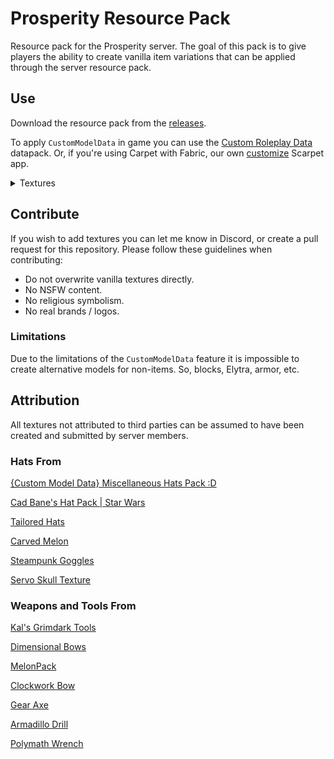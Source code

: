 # Prosperity Resource Pack

Resource pack for the Prosperity server. The goal of this pack is to give players the ability to create vanilla item variations that can be applied through the server resource pack.

## Use

Download the resource pack from the [releases](https://github.com/ProsperityMC/Prosperity-Resource-Pack/releases).

To apply `CustomModelData` in game you can use the [Custom Roleplay Data](minecraft/customization/custom-roleplay-data-datapack) datapack. Or, if you're using Carpet with Fabric, our own [customize](https://github.com/ProsperityMC/Prosperity-Scripts/blob/main/utilities/customize.sc) Scarpet app.

<details>
<summary>Textures</summary>

| Item              | New Item                    |    Model |
| ----------------- | --------------------------- | -------: |
| Netherite Sword   | Red Sword                   |  `21400` |
| Netherite Sword   | Amethyest Encrusted Sword   |  `21401` |
| Netherite Sword   | Grimdark Netherite Sword    |  `21402` |
| Netherite Sword   | Netherite Greatsword        |  `21403` |
| Netherite Sword   | Netherite Cutlass           |  `21404` |
| Netherite Sword   | Netherite Glaive            |  `21405` |
| Netherite Sword   | Netherite Halberd           |  `21406` |
| Netherite Sword   | Netherite Katana            |  `21407` |
| Netherite Sword   | Netherite Odachi            |  `21408` |
| Netherite Sword   | Netherite Spear             |  `21410` |
| Netherite Sword   | Netherite Warfork           |  `21411` |
| Netherite Sword   | Netherite Warhammer         |  `21412` |
| Netherite Sword   | Netherite Broadsword        |  `21413` |
| Netherite Sword   | Netherite Dagger            |  `21414` |
| Netherite Sword   | Melon Sword                 |  `21415` |
| Netherite Sword   | Polymath Wrench             |  `21416` |
| Netherite Sword   | Letswin65ben's Sword        |  `21417` |
| Bow               | Water Bow                   |  `25500` |
| Bow               | End Bow                     |  `25501` |
| Bow               | Fire Bow                    |  `25502` |
| Bow               | Nether Bow                  |  `25503` |
| Bow               | Melon Bow                   |  `25504` |
| Bow               | Mechanical Bow              |  `25505` |
| Bow               | Grimdark Diamond Bow        |  `25506` |
| Bow               | Grimdark Golden Bow         |  `25507` |
| Bow               | Greatbow                    |  `25508` |
| Bow               | Grimdark Iron Bow           |  `25509` |
| Bow               | Grimdark Netherite Bow      |  `25510` |
| Bow               | Recurve Bow                 |  `25511` |
| Bow               | Shortbow                    |  `25512` |
| Bow               | Grimdark Stone Bow          |  `25513` |
| Bow               | Yumi                        |  `25514` |
| Netherite Shovel  | Amethyest Encrusted Shovel  |  `59300` |
| Netherite Shovel  | Grimdark Netherite Shovel   |  `59301` |
| Netherite Shovel  | Netherite Pitchfork         |  `59302` |
| Netherite Shovel  | Netherite Spade             |  `59303` |
| Netherite Shovel  | Netherite Trencher          |  `59304` |
| Netherite Shovel  | Melon Shovel                |  `59305` |
| Netherite Hoe     | Amethyest Encrusted Hoe     |  `65400` |
| Netherite Hoe     | Grimdark Netherite Hoe      |  `65401` |
| Netherite Hoe     | Netherite Handscythe        |  `65402` |
| Netherite Hoe     | Netherite Scythe            |  `65403` |
| Netherite Hoe     | Netherite Kama              |  `65404` |
| Netherite Hoe     | Netherite Sickle            |  `65405` |
| Netherite Hoe     | Melon Hoe                   |  `65406` |
| Netherite Pickaxe | Amethyest Encrusted Pickaxe |  `88800` |
| Netherite Pickaxe | Grimdark Netherite Pickaxe  |  `88801` |
| Netherite Pickaxe | Netherite Mallet            |  `88802` |
| Netherite Pickaxe | Netherite Mattock           |  `88803` |
| Netherite Pickaxe | Netherite Sledge            |  `88804` |
| Netherite Pickaxe | Melon Pickaxe               |  `88805` |
| Netherite Pickaxe | Armadillo Drill             |  `88806` |
| Netherite Pickaxe | Polymath Wrench             |  `88807` |
| Netherite Axe     | Amethyest Encrusted Axe     |  `95500` |
| Netherite Axe     | Grimdark Netherite Axe      |  `95501` |
| Netherite Axe     | Netherite Battleaxe         |  `95502` |
| Netherite Axe     | Netherite Broadaxe          |  `95503` |
| Netherite Axe     | Netherite Hatchet           |  `95504` |
| Netherite Axe     | Netherite Ono               |  `95505` |
| Netherite Axe     | Melon Axe                   |  `95506` |
| Netherite Axe     | Gear Axe                    |  `95506` |
| Totem of Undying  | Axolotl of Undying          |  `94560` |
| Totem of Undying  | Book of Undyinbg            |  `94561` |
| Totem of Undying  | Carbon Totem (Nether)       |  `94562` |
| Totem of Undying  | Carbon Totem                |  `94563` |
| Totem of Undying  | Netherite Totem (Diamond)   |  `94564` |
| Totem of Undying  | Netherite Totem (Gold)      |  `94565` |
| Totem of Undying  | Fancy Totem of Undying      |  `94566` |
| Totem of Undying  | Flower of Undyinbg          |  `94567` |
| Totem of Undying  | Potion of Undyinbg          |  `94568` |
| Totem of Undying  | Retro Totem of Undyinbg     |  `94569` |
| Totem of Undying  | Small Totem of Undyinbg     | `945610` |
| Totem of Undying  | Totem of Redstone           | `945611` |
| Totem of Undying  | Soul Totem                  | `945612` |
| Totem of Undying  | Melon Totem                 | `945613` |

</details>

## Contribute

If you wish to add textures you can let me know in Discord, or create a pull request for this repository. Please follow these guidelines when contributing:

-   Do not overwrite vanilla textures directly.
-   No NSFW content.
-   No religious symbolism.
-   No real brands / logos.

### Limitations

Due to the limitations of the `CustomModelData` feature it is impossible to create alternative models for non-items. So, blocks, Elytra, armor, etc.

## Attribution

All textures not attributed to third parties can be assumed to have been created and submitted by server members.

### Hats From

[{Custom Model Data} Miscellaneous Hats Pack :D](https://www.planetminecraft.com/texture-pack/custom-model-data-miscellaneous-hats-pack-d/)

[Cad Bane's Hat Pack | Star Wars](https://www.planetminecraft.com/texture-pack/cad-bane-s-hat-pack-star-wars/)

[Tailored Hats](https://www.curseforge.com/minecraft/texture-packs/tailored-hats)

[Carved Melon](https://www.planetminecraft.com/texture-pack/carved-melon-optifine-required/)

[Steampunk Goggles](https://www.planetminecraft.com/texture-pack/steampunk-goggles-custom-3d-cosmetic-texture-pack/)

[Servo Skull Texture](https://www.planetminecraft.com/mob-skin/servo-skull/)

### Weapons and Tools From

[Kal's Grimdark Tools](https://www.planetminecraft.com/texture-pack/grimdark-tools/)

[Dimensional Bows](https://www.planetminecraft.com/texture-pack/dimensional-bows/)

[MelonPack](https://www.curseforge.com/minecraft/texture-packs/melonpack)

[Clockwork Bow](https://www.curseforge.com/minecraft/texture-packs/clockwork-bow)

[Gear Axe](https://www.planetminecraft.com/texture-pack/gear-axe-custom-3d-tool-and-weapon-texture-pack/)

[Armadillo Drill](https://www.planetminecraft.com/texture-pack/armadillo-drill-custom-animated-3d-tool-texture-pack/)

[Polymath Wrench](https://www.planetminecraft.com/texture-pack/polymath-wrench-custom-3d-item-texture-pack/)
